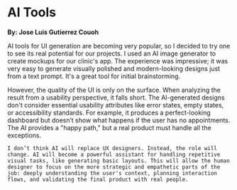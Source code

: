 # AI Tools

**By: Jose Luis Gutierrez Couoh**

AI tools for UI generation are becoming very popular, so I decided to try one to see its real potential for our projects. I used an AI image generator to create mockups for our clinic's app. The experience was impressive; it was very easy to generate visually polished and modern-looking designs just from a text prompt. It's a great tool for initial brainstorming.

However, the quality of the UI is only on the surface. When analyzing the result from a usability perspective, it falls short. The AI-generated designs don't consider essential usability attributes like error states, empty states, or accessibility standards. For example, it produces a perfect-looking dashboard but doesn’t show what happens if the user has no appointments. The AI provides a "happy path," but a real product must handle all the exceptions.

`I don’t think AI will replace UX designers. Instead, the role will change. AI will become a powerful assistant for handling repetitive visual tasks, like generating basic layouts. This will allow the human designer to focus on the more strategic and empathetic parts of the job: deeply understanding the user's context, planning interaction flows, and validating the final product with real people.`